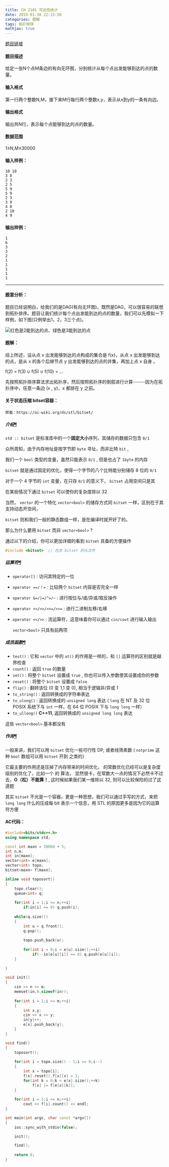 ```yaml
---
title: CH 2101 可达性统计
date: 2019-01-30 22:15:50
categories: 题解
tags: 拓扑排序
mathjax: true
---
```


[题目链接](https://www.acwing.com/problem/content/description/166/)

#### 题目描述

给定一张N个点M条边的有向无环图，分别统计从每个点出发能够到达的点的数量。

#### 输入格式

第一行两个整数N,M，接下来M行每行两个整数x,y，表示从x到y的一条有向边。

<!--more-->

#### 输出格式

输出共N行，表示每个点能够到达的点的数量。

#### 数据范围

1≤N,M≤30000

#### 输入样例：

```
10 10
3 8
2 3
2 5
5 9
5 9
2 3
3 9
4 8
2 10
4 9
```

#### 输出样例：

```
1
6
3
3
2
1
1
1
1
1
```

---

#### 题意分析：

题目已经说明白，给我们的是DAG(有向无环图)。既然是DAG，可以很容易的联想到拓扑排序。题目让我们统计每个点出发能到达的点的数量，我们可以先模拟一下样例，如下图(只例举出1，2，3三个点)。

![红色是2能到达的点、绿色是3能到达的点](https://upload-images.jianshu.io/upload_images/13783432-f2bd39740b3b9b83.png?imageMogr2/auto-orient/strip%7CimageView2/2/w/1240)

#### 题解：

综上所述，设从点 x 出发能够到达的点构成的集合是 f(x)，从点 x 出发能够到达的点，是从 x 的各个后继节点 y 出发能够到达的点的并集，再加上点 x 自身 。

f(2) = f(3) ∪ f(5) ∪ f(10) = ...

先按照拓扑排序算法求出拓扑序，然后按照拓扑序的倒叙进行计算------因为在拓扑序中，任意一条边 (x , y)，x 都排在 y 之前。

#### 关于状态压缩 bitset容器：

```
转载：https://oi-wiki.org/ds/stl/bitset/
```

##### 介绍[¶](https://oi-wiki.org/ds/stl/bitset/#_1)

`std :: bitset` 是标准库中的一个**固定大小**序列，其储存的数据只包含 `0/1`

众所周知，由于内存地址是按字节即 `byte` 寻址，而非比特 `bit` ,

我们一个 `bool` 类型的变量，虽然只能表示 `0/1` , 但是也占了 `1byte` 的内存

`bitset` 就是通过固定的优化，使得一个字节的八个比特能分别储存 8 位的 `0/1`

对于一个 4 字节的 `int` 变量，在只存 `0/1` 的意义下， `bitset` 占用空间只是其 

在某些情况下通过 `bitset` 可以使你的复杂度除以 32

当然， `vector` 的一个特化 `vector<bool>` 的储存方式同 `bitset` 一样，区别在于其支持动态开空间，

`bitset` 则和我们一般的静态数组一样，是在编译时就开好了的。

那么为什么要用 `bitset` 而非 `vector<bool>` ?

通过以下的介绍，你可以更加详细的看到 `bitset` 具备的方便操作

```cpp
#include <bitset>  // 包含 bitset 的头文件
```

##### 运算符[¶](https://oi-wiki.org/ds/stl/bitset/#_2)

- `operator[]` : 访问其特定的一位

- `operator ==/！=` : 比较两个 `bitset` 内容是否完全一样

- `operator &=/|=/^=/~` : 进行按位与/或/异或/取反操作

- `operator <</>>/<<=/>>=` : 进行二进制左移/右移

- `operator <</>>` : 流运算符，这意味着你可以通过 `cin/cout` 进行输入输出

  `vector<bool>` 只具有前两项

##### 成员函数[¶](https://oi-wiki.org/ds/stl/bitset/#_3)

- `test()` : 它和 `vector` 中的 `at()` 的作用是一样的，和 `[]` 运算符的区别就是越界检查
- `count()` : 返回 `true` 的数量
- `set()` : 将整个 `bitset` 设置成 `true` , 你也可以传入参数使其设置成你的参数
- `reset()` : 将整个 `bitset` 设置成 `false`
- `flip()` : 翻转该位 (0 变 1,1 变 0), 相当于逻辑非/异或 1
- `to_string()` : 返回转换成的字符串表达
- `to_ulong()` : 返回转换成的 `unsigned long` 表达 ( `long` 在 NT 及 32 位 POSIX 系统下与 `int` 一样，在 64 位 POSIX 下与 `long long` 一样）
- `to_ullong()` **C++11**, 返回转换成的 `unsigned long long` 表达

这些 `vector<bool>` 基本都没有

##### 作用[¶](https://oi-wiki.org/ds/stl/bitset/#_4)

一般来讲，我们可以用 `bitset` 优化一些可行性 DP, 或者线筛素数 ( `notprime` 这种 `bool` 数组可以用 `bitset` 开到 之类的）

它最主要的作用还是压掉了内存带来的时间优化， 的常数优化已经可以是复杂度级别的优化了，比如一个 的 算法， 显然很卡，在常数大一点的情况下必然卡不过去，**O（松）不能算！**, 这时候如果我们某一维除以 32, 则可以比较保险的过了这道题

其实 `bitset` 不光是一个容器，更是一种思想，我们可以通过手写的方式，来把 `long long` 什么的压成每 bit 表示一个信息，用 STL 的原因更多是因为它的运算符方便

#### AC代码：

```cpp
#include<bits/stdc++.h>
using namespace std;

const int maxn = 30000 + 5;
int n,m;
int in[maxn];
vector<int> e[maxn];
vector<int> topo;
bitset<maxn> f[maxn];

inline void toposort()
{
	topo.clear();
	queue<int> q;
	
	for(int i = 1;i <= n;++i)
		if(in[i] == 0) q.push(i);
	
	while(q.size())
	{
		int u = q.front();
		q.pop();
		
		topo.push_back(u);
		
		for(int i = 0;i < e[u].size();++i)
			if(--in[e[u][i]] == 0) q.push(e[u][i]);
	}
	
}

void init()
{
	cin >> n >> m;
	memset(in,0,sizeof(in));
	
	for(int i = 1;i <= m;++i)
	{
		int x,y;
		cin >> x >> y;
		in[y]++;
		e[x].push_back(y);
	}
}

void find()
{
	toposort();
	
	for(int i = topo.size() - 1;i >= 0;i--)
	{
		int x = topo[i];
		f[x].reset(),f[x][x] = 1;
		for(int k = 0;k < e[x].size();++k)
			f[x] |= f[e[x][k]];
	}
	
	for(int i = 1;i <= n;++i)
		cout << f[i].count() << endl;
}

int main(int argc, char const *argv[])
{
    ios::sync_with_stdio(false);

    init();

    find();
    
    return 0;
}

```

